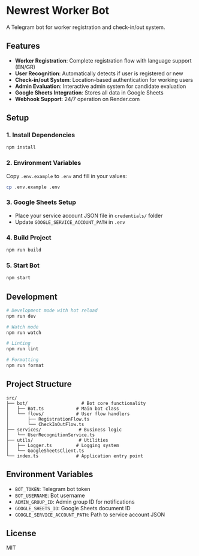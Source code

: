 # Newrest Worker Bot

A Telegram bot for worker registration and check-in/out system.

## Features

- **Worker Registration**: Complete registration flow with language support (EN/GR)
- **User Recognition**: Automatically detects if user is registered or new
- **Check-in/out System**: Location-based authentication for working users
- **Admin Evaluation**: Interactive admin system for candidate evaluation
- **Google Sheets Integration**: Stores all data in Google Sheets
- **Webhook Support**: 24/7 operation on Render.com

## Setup

### 1. Install Dependencies
```bash
npm install
```

### 2. Environment Variables
Copy `.env.example` to `.env` and fill in your values:
```bash
cp .env.example .env
```

### 3. Google Sheets Setup
- Place your service account JSON file in `credentials/` folder
- Update `GOOGLE_SERVICE_ACCOUNT_PATH` in `.env`

### 4. Build Project
```bash
npm run build
```

### 5. Start Bot
```bash
npm start
```

## Development

```bash
# Development mode with hot reload
npm run dev

# Watch mode
npm run watch

# Linting
npm run lint

# Formatting
npm run format
```

## Project Structure

```
src/
├── bot/                    # Bot core functionality
│   ├── Bot.ts            # Main bot class
│   └── flows/            # User flow handlers
│       ├── RegistrationFlow.ts
│       └── CheckInOutFlow.ts
├── services/              # Business logic
│   └── UserRecognitionService.ts
├── utils/                 # Utilities
│   ├── Logger.ts         # Logging system
│   └── GoogleSheetsClient.ts
└── index.ts              # Application entry point
```

## Environment Variables

- `BOT_TOKEN`: Telegram bot token
- `BOT_USERNAME`: Bot username
- `ADMIN_GROUP_ID`: Admin group ID for notifications
- `GOOGLE_SHEETS_ID`: Google Sheets document ID
- `GOOGLE_SERVICE_ACCOUNT_PATH`: Path to service account JSON

## License

MIT
